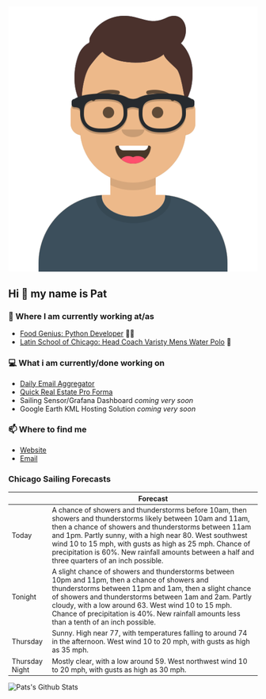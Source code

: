 [![Social banner for p-j-falconer](https://raw.githubusercontent.com/P-J-FALCONER/P-J-FALCONER/master/assets/avataaars.svg)](https://patfalconer.com/)
## Hi :wave: my name is Pat

### 💼 Where I am currently working at/as
- [Food Genius: Python Developer](https://getfoodgenius.com/) 🍔🐍
- [Latin School of Chicago: Head Coach Varisty Mens Water Polo](https://www.latinschool.org/) 🤽


### 💻 What i am currently/done working on
 - [Daily Email Aggregator](https://github.com/P-J-FALCONER/dott_daily_mail)
 - [Quick Real Estate Pro Forma](https://github.com/P-J-FALCONER/henry)
 - Sailing Sensor/Grafana Dashboard *coming very soon*
 - Google Earth KML Hosting Solution *coming very soon*

### 📫 Where to find me
 - [Website](https://patfalconer.com/)
 - [Email](mailto:patrick.j.falconer@gmail.com)


### Chicago Sailing Forecasts
|   | Forecast  |
|---|---|
| Today | A chance of showers and thunderstorms before 10am, then showers and thunderstorms likely between 10am and 11am, then a chance of showers and thunderstorms between 11am and 1pm. Partly sunny, with a high near 80. West southwest wind 10 to 15 mph, with gusts as high as 25 mph. Chance of precipitation is 60%. New rainfall amounts between a half and three quarters of an inch possible. |
| Tonight | A slight chance of showers and thunderstorms between 10pm and 11pm, then a chance of showers and thunderstorms between 11pm and 1am, then a slight chance of showers and thunderstorms between 1am and 2am. Partly cloudy, with a low around 63. West wind 10 to 15 mph. Chance of precipitation is 40%. New rainfall amounts less than a tenth of an inch possible. |
| Thursday | Sunny. High near 77, with temperatures falling to around 74 in the afternoon. West wind 10 to 20 mph, with gusts as high as 35 mph. |
| Thursday Night | Mostly clear, with a low around 59. West northwest wind 10 to 20 mph, with gusts as high as 30 mph. |

![Pats's Github Stats](https://github-readme-stats.vercel.app/api?username=p-j-falconer&show_icons=true&theme=radical)
